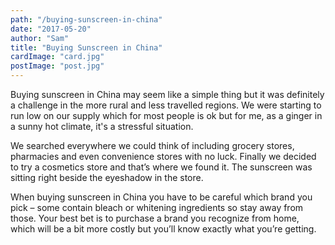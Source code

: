 ```yaml
---
path: "/buying-sunscreen-in-china"
date: "2017-05-20"
author: "Sam"
title: "Buying Sunscreen in China"
cardImage: "card.jpg"
postImage: "post.jpg"
---
```


Buying sunscreen in China may seem like a simple thing but it was definitely a challenge in the more rural and less travelled regions. We were starting to run low on our supply which for most people is ok but for me, as a ginger in a sunny hot climate, it's a stressful situation.

We searched everywhere we could think of including grocery stores, pharmacies and even convenience stores with no luck. Finally we decided to try a cosmetics store and that’s where we found it. The sunscreen was sitting right beside the eyeshadow in the store.

When buying sunscreen in China you have to be careful which brand you pick – some contain bleach or whitening ingredients so stay away from those. Your best bet is to purchase a brand you recognize from home, which will be a bit more costly but you’ll know exactly what you’re getting.
